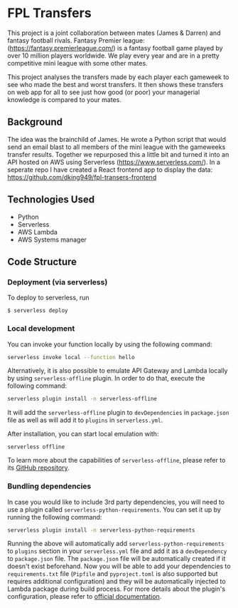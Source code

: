# FPL Transfers
This project is a joint collaboration between mates (James & Darren) and fantasy football rivals.
Fantasy Premier league: (https://fantasy.premierleague.com/) is a fantasy football game played by over 10 million players worldwide.
We play every year and are in a pretty competitive mini league with some other mates.

This project analyses the transfers made by each player each gameweek to see who made the best and worst transfers. It then shows these transfers on web app for all to see just how good (or poor) your managerial knowledge is compared to your mates.

## Background
The idea was the brainchild of James. He wrote a Python script that would send an email blast to all members of the mini league with the gameweeks transfer results. Together we repurposed this a little bit and turned it into an API hosted on AWS using Serverless (https://www.serverless.com/).
In a seperate repo I have created a React frontend app to display the data: https://github.com/dking949/fpl-transers-frontend

## Technologies Used
- Python
- Serverless
- AWS Lambda
- AWS Systems manager

## Code Structure

### Deployment (via serverless)

To deploy to serverless, run
```
$ serverless deploy
```

### Local development

You can invoke your function locally by using the following command:

```bash
serverless invoke local --function hello
```

Alternatively, it is also possible to emulate API Gateway and Lambda locally by using `serverless-offline` plugin. In order to do that, execute the following command:

```bash
serverless plugin install -n serverless-offline
```

It will add the `serverless-offline` plugin to `devDependencies` in `package.json` file as well as will add it to `plugins` in `serverless.yml`.

After installation, you can start local emulation with:

```
serverless offline
```

To learn more about the capabilities of `serverless-offline`, please refer to its [GitHub repository](https://github.com/dherault/serverless-offline).

### Bundling dependencies

In case you would like to include 3rd party dependencies, you will need to use a plugin called `serverless-python-requirements`. You can set it up by running the following command:

```bash
serverless plugin install -n serverless-python-requirements
```

Running the above will automatically add `serverless-python-requirements` to `plugins` section in your `serverless.yml` file and add it as a `devDependency` to `package.json` file. The `package.json` file will be automatically created if it doesn't exist beforehand. Now you will be able to add your dependencies to `requirements.txt` file (`Pipfile` and `pyproject.toml` is also supported but requires additional configuration) and they will be automatically injected to Lambda package during build process. For more details about the plugin's configuration, please refer to [official documentation](https://github.com/UnitedIncome/serverless-python-requirements).
